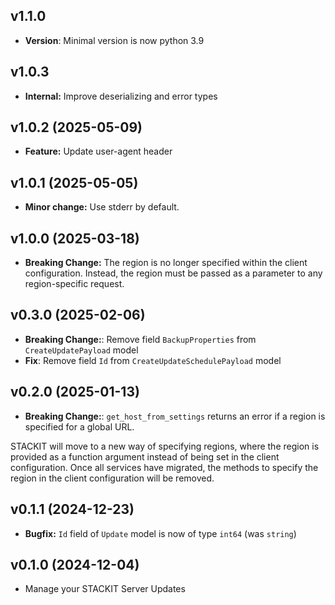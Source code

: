 ## v1.1.0
- **Version**: Minimal version is now python 3.9

## v1.0.3
- **Internal:** Improve deserializing and error types

## v1.0.2 (2025-05-09)
- **Feature:** Update user-agent header

## v1.0.1 (2025-05-05)
- **Minor change:** Use stderr by default.

## v1.0.0 (2025-03-18)
- **Breaking Change:** The region is no longer specified within the client configuration. Instead, the region must be passed as a parameter to any region-specific request.

## v0.3.0 (2025-02-06)

- **Breaking Change:**: Remove field `BackupProperties` from `CreateUpdatePayload` model
- **Fix**: Remove field `Id` from `CreateUpdateSchedulePayload` model

## v0.2.0 (2025-01-13)

- **Breaking Change:**: `get_host_from_settings` returns an error if a region is specified for a global URL.

STACKIT will move to a new way of specifying regions, where the region is provided as a function argument instead of being set in the client configuration. Once all services have migrated, the methods to specify the region in the client configuration will be removed.

## v0.1.1 (2024-12-23)

- **Bugfix:** `Id` field of `Update` model is now of type `int64` (was `string`)

## v0.1.0 (2024-12-04)

- Manage your STACKIT Server Updates

